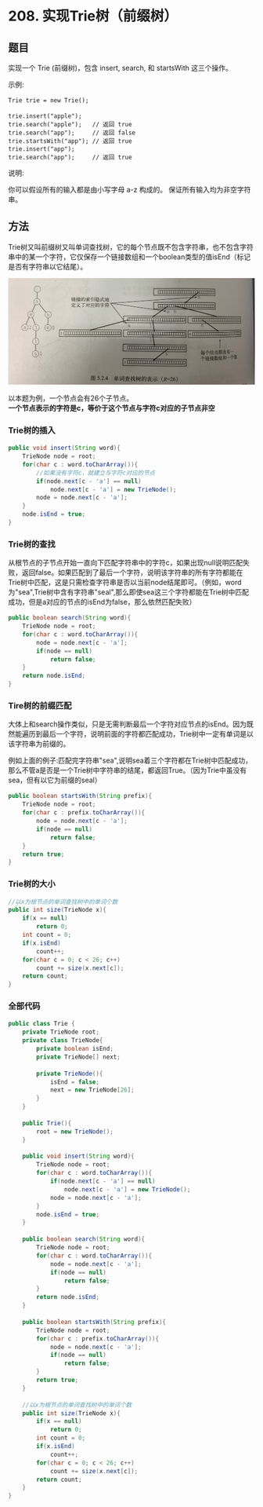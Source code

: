 # 208. 实现Trie树（前缀树）

## 题目  
实现一个 Trie (前缀树)，包含 insert, search, 和 startsWith 这三个操作。

示例:

    Trie trie = new Trie();

    trie.insert("apple");
    trie.search("apple");   // 返回 true
    trie.search("app");     // 返回 false
    trie.startsWith("app"); // 返回 true
    trie.insert("app");   
    trie.search("app");     // 返回 true
说明:

你可以假设所有的输入都是由小写字母 a-z 构成的。
保证所有输入均为非空字符串。

## 方法
Trie树又叫前缀树又叫单词查找树，它的每个节点既不包含字符串，也不包含字符串中的某一个字符，它仅保存一个链接数组和一个boolean类型的值isEnd（标记是否有字符串以它结尾）。

![](208.图1.jpg)

以本题为例，一个节点会有26个子节点。  
**一个节点表示的字符是c，等价于这个节点与字符c对应的子节点非空**

### Trie树的插入
```java
public void insert(String word){
    TrieNode node = root;
    for(char c : word.toCharArray()){
        //如果没有字符c，就建立与字符c对应的节点
        if(node.next[c - 'a'] == null)
            node.next[c - 'a'] = new TrieNode();
        node = node.next[c - 'a'];
    }
    node.isEnd = true;
}
```

### Trie树的查找
从根节点的子节点开始一直向下匹配字符串中的字符c，如果出现null说明匹配失败，返回false。如果匹配到了最后一个字符，说明该字符串的所有字符都能在Trie树中匹配，这是只需检查字符串是否以当前node结尾即可。（例如，word为"sea",Trie树中含有字符串"seal",那么即使sea这三个字符都能在Trie树中匹配成功，但是a对应的节点的isEnd为false，那么依然匹配失败）
```java
public boolean search(String word){
    TrieNode node = root;
    for(char c : word.toCharArray()){
        node = node.next[c - 'a'];
        if(node == null)
            return false;
    }
    return node.isEnd;
}
```

### Tire树的前缀匹配
大体上和search操作类似，只是无需判断最后一个字符对应节点的isEnd。因为既然能遍历到最后一个字符，说明前面的字符都匹配成功，Trie树中一定有单词是以该字符串为前缀的。

例如上面的例子:匹配完字符串"sea",说明sea着三个字符都在Trie树中匹配成功，那么不管a是否是一个Trie树中字符串的结尾，都返回True。（因为Trie中虽没有sea，但有以它为前缀的seal）
```java
public boolean startsWith(String prefix){
    TrieNode node = root;
    for(char c : prefix.toCharArray()){
        node = node.next[c - 'a'];
        if(node == null)
            return false;
    }
    return true;
}
```

### Trie树的大小
```java
//以x为根节点的单词查找树中的单词个数
public int size(TrieNode x){
    if(x == null)
        return 0;
    int count = 0;
    if(x.isEnd)
        count++;
    for(char c = 0; c < 26; c++)
        count += size(x.next[c]);
    return count;
}
```

### 全部代码
```java
public class Trie {
    private TrieNode root;
    private class TrieNode{
        private boolean isEnd;
        private TrieNode[] next;

        private TrieNode(){
            isEnd = false;
            next = new TrieNode[26];
        }
    }

    public Trie(){
        root = new TrieNode();
    }

    public void insert(String word){
        TrieNode node = root;
        for(char c : word.toCharArray()){
            if(node.next[c - 'a'] == null)
                node.next[c - 'a'] = new TrieNode();
            node = node.next[c - 'a'];
        }
        node.isEnd = true;
    }

    public boolean search(String word){
        TrieNode node = root;
        for(char c : word.toCharArray()){
            node = node.next[c - 'a'];
            if(node == null)
                return false;
        }
        return node.isEnd;
    }

    public boolean startsWith(String prefix){
        TrieNode node = root;
        for(char c : prefix.toCharArray()){
            node = node.next[c - 'a'];
            if(node == null)
                return false;
        }
        return true;
    }

    //以x为根节点的单词查找树中的单词个数
    public int size(TrieNode x){
        if(x == null)
            return 0;
        int count = 0;
        if(x.isEnd)
            count++;
        for(char c = 0; c < 26; c++)
            count += size(x.next[c]);
        return count;
    }
}
```

